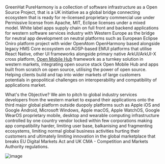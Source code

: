 GreenHat PureHarmony is a collection of software infrastructure as a Open Source Project, that is a UK initiative as a global bridge connecting ecosystem that is ready for re-licensed proprietary commercial use under Permissive license from Apache, MIT, Eclipse licenses under a mixed model. White label apps supply chain on full front and backend applications for western software services industry with Western Europe as the bridge for neutral app development on neutral platforms such as European Eclipse Oniro platform project with wider OpenAtom OpenHarmony based alongside legacy HMS Core ecosystem on AOSP-based EMUI platforms that utilise React Native, other UI frameworks alongside primary native ArkUI/ArkUI-X cross platform, [Open Mobile Hub](https://github.com/openmobilehub) framework as a turnkey solution in western markets, integrating open source stack Open Mobile Hub and apps built from scratch on open source, utilising the power of open source. Helping clients build and tap into wider markets of large customers potentials in geopolitical challenges on interoperability and compatibility of applications market.

What's the Objective?
We aim to pitch to global industry services developers from the western market to expand their applications onto the third major global platform outside duopoly platforms such as Apple iOS and Google Android, Microsoft Windows, Apple macOS, Apple WatchOS, Google WearOS proprietary mobile, desktop and wearable computing infrastructure controlled by one country vendor locked within few corporations making app compatibility harder, limiting user base, balkanising and fragmenting ecosystems, limiting normal global business activities hurting their customers and ultimately limiting innovation in the global marketplace that breaks EU Digital Markets Act and UK CMA - Competition and Markets Authority regulations.

![image](https://github.com/user-attachments/assets/0d2bbf67-1ce0-4a45-8d7e-3fef8d0c27dd)

<!-- Welcome to PureHarmony platform based on Oniro
PureHarmony hosts the code and repositories for add-ons and enhancements to the OpenHarmony project. These enhancements are part of the base OS, Oniro Project, an open-source, vendor-neutral operating system managed by the Eclipse Foundation.

Objective of the Project
The goal of this project is to build upon Oniro-OpenHarmony, extending it with additional functionalities tailored for global markets. OpenHarmony-Oniro, HarmonyOS as a open source community and commercial bridge for industry.

**Here are some ideas to get you started:**

🙋‍♀️ A short introduction - what is your organization all about?
🌈 Contribution guidelines - how can the community get involved?
👩‍💻 Useful resources - where can the community find your docs? Is there anything else the community should know?
🍿 Fun facts - what does your team eat for breakfast?
🧙 Remember, you can do mighty things with the power of [Markdown](https://docs.github.com/github/writing-on-github/getting-started-with-writing-and-formatting-on-github/basic-writing-and-formatting-syntax)
-->
